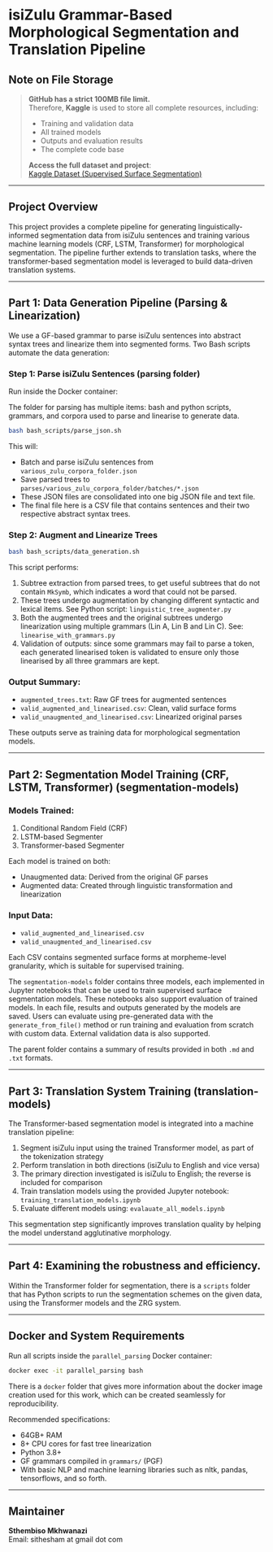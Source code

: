 # isiZulu Grammar-Based Morphological Segmentation and Translation Pipeline

## Note on File Storage

> **GitHub has a strict 100MB file limit.**  
> Therefore, **Kaggle** is used to store all complete resources, including:
> - Training and validation data  
> - All trained models  
> - Outputs and evaluation results  
> - The complete code base  
> 
> **Access the full dataset and project**:  
> [Kaggle Dataset (Supervised Surface Segmentation)](https://www.kaggle.com/datasets/spikemayor/supervised-surface-segmentation)

---

## Project Overview

This project provides a complete pipeline for generating linguistically-informed segmentation data from isiZulu sentences and training various machine learning models (CRF, LSTM, Transformer) for morphological segmentation. The pipeline further extends to translation tasks, where the transformer-based segmentation model is leveraged to build data-driven translation systems.

---

## Part 1: Data Generation Pipeline (Parsing & Linearization)

We use a GF-based grammar to parse isiZulu sentences into abstract syntax trees and linearize them into segmented forms. Two Bash scripts automate the data generation:

### Step 1: Parse isiZulu Sentences (parsing folder)

Run inside the Docker container:

The folder for parsing has multiple items: bash and python scripts, grammars, and corpora used to parse and linearise to generate data.

```bash
bash bash_scripts/parse_json.sh
```
This will:
- Batch and parse isiZulu sentences from `various_zulu_corpora_folder.json`
- Save parsed trees to `parses/various_zulu_corpora_folder/batches/*.json`
- These JSON files are consolidated into one big JSON file and text file.
- The final file here is a CSV file that contains sentences and their two respective abstract syntax trees.

### Step 2: Augment and Linearize Trees
```bash
bash bash_scripts/data_generation.sh
```
This script performs:
1. Subtree extraction from parsed trees, to get useful subtrees that do not contain `MkSymb`, which indicates a word that could not be parsed.
2. These trees undergo augmentation by changing different syntactic and lexical items. See Python script: `linguistic_tree_augmenter.py`
3. Both the augmented trees and the original subtrees undergo linearization using multiple grammars (Lin A, Lin B and Lin C). See: `linearise_with_grammars.py`
4. Validation of outputs: since some grammars may fail to parse a token, each generated linearised token is validated to ensure only those linearised by all three grammars are kept.

### Output Summary:
- `augmented_trees.txt`: Raw GF trees for augmented sentences
- `valid_augmented_and_linearised.csv`: Clean, valid surface forms
- `valid_unaugmented_and_linearised.csv`: Linearized original parses

These outputs serve as training data for morphological segmentation models.

---

## Part 2: Segmentation Model Training (CRF, LSTM, Transformer) (segmentation-models)

### Models Trained:
1. Conditional Random Field (CRF)
2. LSTM-based Segmenter
3. Transformer-based Segmenter

Each model is trained on both:
- Unaugmented data: Derived from the original GF parses
- Augmented data: Created through linguistic transformation and linearization

### Input Data:
- `valid_augmented_and_linearised.csv`
- `valid_unaugmented_and_linearised.csv`

Each CSV contains segmented surface forms at morpheme-level granularity, which is suitable for supervised training.

The `segmentation-models` folder contains three models, each implemented in Jupyter notebooks that can be used to train supervised surface segmentation models. These notebooks also support evaluation of trained models. In each file, results and outputs generated by the models are saved. Users can evaluate using pre-generated data with the `generate_from_file()` method or run training and evaluation from scratch with custom data. External validation data is also supported.

The parent folder contains a summary of results provided in both `.md` and `.txt` formats.

---

## Part 3: Translation System Training (translation-models)

The Transformer-based segmentation model is integrated into a machine translation pipeline:

1. Segment isiZulu input using the trained Transformer model, as part of the tokenization strategy
2. Perform translation in both directions (isiZulu to English and vice versa)
3. The primary direction investigated is isiZulu to English; the reverse is included for comparison
4. Train translation models using the provided Jupyter notebook: `training_translation_models.ipynb`
5. Evaluate different models using: `evalauate_all_models.ipynb`

This segmentation step significantly improves translation quality by helping the model understand agglutinative morphology.

---


## Part 4: Examining the robustness and efficiency.

Within the Transformer folder for segmentation, there is a `scripts` folder that has Python scripts to run the segmentation schemes on the given data, using the Transformer models and the ZRG system.


---
## Docker and System Requirements

Run all scripts inside the `parallel_parsing` Docker container:
```bash
docker exec -it parallel_parsing bash
```
There is a `docker` folder that gives more information about the docker image creation used for this work, which can be created seamlessly for reproducibility. 

Recommended specifications:
- 64GB+ RAM
- 8+ CPU cores for fast tree linearization
- Python 3.8+
- GF grammars compiled in `grammars/` (PGF)
- With basic NLP and machine learning libraries such as nltk, pandas, tensorflows, and so forth. 

---

## Maintainer
**Sthembiso Mkhwanazi**  
Email: sithesham at gmail dot com

